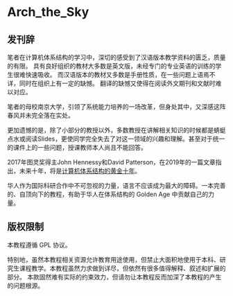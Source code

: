 # Arch_the_Sky

## 发刊辞
笔者在计算机体系结构的学习中，深切的感受到了汉语版本教学资料的匮乏，质量的有限。
具有良好组织的教材大多数是英文版，未经专门的专业英语的训练的学生很难快速吸收。
而汉语版本的教材又多数是手册性质，在一些问题上语焉不详，同时在组织上有一定的缺憾。
翻译的缺憾又使得在阅读外文期刊和文献时难以对应。

笔者的母校南京大学，引领了系统能力培养的一场改革，但身处其中，又深感这阵春风并未完全落在实处。

更加遗憾的是，除了小部分的教授以外，多数教授在讲解相关知识的时候都是蜻蜓点水或阅读Slides，更使同学完全失去了对这一领域的兴趣和理解。甚至对于统一的课件上的一些问题，授课教师本人尚且不能回答。

2017年图灵奖得主John Hennessy和David Patterson，在2019年的一篇文章指出，未来十年，将是[计算机体系结构的黄金十年](https://www.doc.ic.ac.uk/~wl/teachlocal/arch/papers/cacm19golden-age.pdf)。

华人作为国际科研合作中不可忽视的力量，语言不应该成为最大的障碍。一本完善的、自顶向下的教程，有助于华人在体系结构的 Golden Age 中贡献自己的力量。

## 版权限制
本教程遵循 GPL 协议。

特别地，虽然本教程相关资源允许教育用途使用，但禁止大面积地使用于本科、研究生课程教学。本教程虽然力求做到详尽，但依然有很多值得解释、叙述和扩展的部分。
本款固然难有实际的约束效力，但请勿让本教程反而加深了本教程的产生的问题根源。

